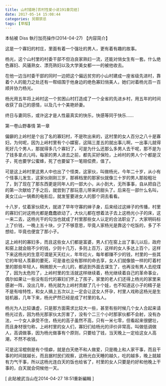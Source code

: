 ```yaml
---
title: 山村猎艳[农村性爱小说191章完结]
date: 2017-05-14 15:08:44
categories: 另類禁忌
tags: [草榴]
---
```

本帖被 Diss 執行加亮操作(2014-04-27)
【内容简介】

这是一个寡妇的村庄，里面有着一个强壮的男人，更有着有趣的故事。

杨光，这个山村里的村委干部不但泊良家熟妇一流，还能对俏女生有一套。什么绝色寡妇、风骚熟女、漂亮熟妇以及大学美女都一一的被他收去。

在他一边当村委干部的同时一边把这个偏远贫穷的小山村建成一座省级先进村，靠着个人的能力之处还有一帮结围于他身边的绝色寡妇俏美人，她们对着杨光百一百顺并协力杨光。

杨光用五年将上岭村这一个贫困山村打造成了一个全省的先进乡村，用五年的时间收获了自己的感情，以及几十个美艳娇妻。

终日与妻同乐，或许这才是人性最真实的快乐，快感等同于快乐……


第一卷山野春情 第一章


偏僻的上岭村是个出了名的寡妇村，不是吹出来的，这村里的女人百分之八十是寡妇，为何呢，因为上岭村里有个小媒窑，这隔三差五的就出事儿啊，一出事儿就得死好几个男人，那就得多几个寡妇了，可是为什么还那么多男人去干呢，那不是为了钱多拿点儿吗，每家的男人进去之前，都先买好保险，上岭村的男人个个都是汉子，死也要学公蜜蜂，死了也要留下一笔赔偿费，值了。

可是这上岭村里这男人中也出了个怪类，这家伙，叫做杨光，今年二十岁，从小有个怪事儿发生，这家伙刚刚三岁，那裤档里的那家伙就像三十岁的男人那般粗壮了，到了现在了那东西更是同年人的一部大小，从小到大，无所事事，自从把自己的第一次献给了手之后，就尝到了那玩意儿带来的甜头了。后来在一部什么名叫，美女江山一锅煮的电影后，就发誓要进女人的那个洞去看看。

十八岁，仗着家伙硕大，就进了早年守寡的婶子身，后来经过这婶子的传播，村里的寡妇们对这杨光都是蠢蠢欲动了，大伙儿都在想着法子去上这杨光小子的床，这一来二去，这杨光干的勾当也就成了村里那些女人认定的合法职业了，大家明码标上了价钱，一晚上五十块，少了不够意思，毕竟人家杨光是靠这个吃饭的，多了不想给，毕竟也便宜了那小子。

这上岭村的寡妇多，而且这些女人们都是富婆，男人们在窑上出了事儿以后，政府和窑上就会赔不少的钱，少则十几万，多则上百万，这样的女人多达上百个，这样下来这杨光的生意可谓是天天红火，年年红火，每年都赚不少的钱，村里的一些其它的年轻人羡慕的要死，可是谁也没有那样的命去享，女人们就像狼一样的盯着村里的那些年轻人，稍微胆大一点儿的，都逃到外面去谋生了，也再没有男人去挖煤了，因为太危险了，上岭村里的生活就这样继续着，杨光继续着自己的革命事业，偶尔如果让一些没有后代的寡妇们怀上了孩子，家里的老人们还得上杨光的家里来感谢一阵，没出几年，杨光就为上岭村贡献了几十个娃，也不知道这小子的精子是不是有啥特性，和女人搞上五次以上一定会让这女人怀孕，村里人戏称这杨光是生娃机器，几年下来，杨光俨然已经是成了村里的名人。

杨光为人比较谦虚，只是那方面需求比较大一些，甚至有些时候几个女人合起来请杨光过去，因为杨光那家伙太厉害了，没有个二三个小时那家伙都不会射，没有办法，一个女人承受不住，杨光的高子虽然不高，只有一米七零，但看起来很健壮，而且身材很匀称，上岭村里的女人们，寡妇们给杨光的评价非常高，叫做低调做人，高调做事，因为杨光做事有个原则，只要给了钱，当天晚上一定给这女人高潮，不然不收钱。

可是这淫棍倒是有个怪癖，就是白天绝不和人做爱，只是晚上和人家干事，而且干事的时间就越长，而且据村民们观察，这杨光白天睡的越久，吃的越多，晚上就越有力气干事，所以这杨光连白天的饭也给省了，村里的女人只要是约好和他晚上干事的，白天就会伺候他一天。



[ 此貼被武当山在2014-04-27 18:51重新編輯 ]